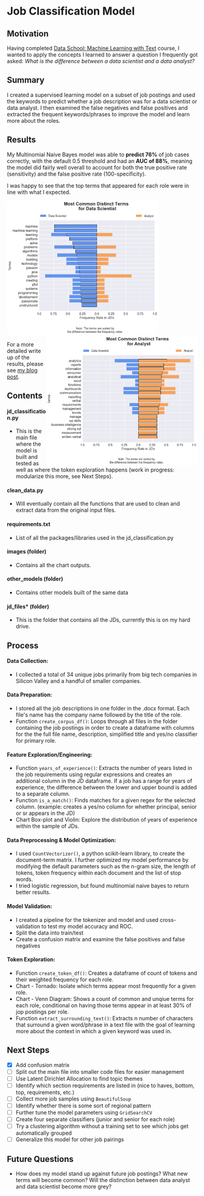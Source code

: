 # Job Classification Model

## Motivation
Having completed [Data School: Machine Learning with Text](https://www.dataschool.io/learn/) course, I wanted to apply the concepts I learned to answer a question I frequently got asked: *What is the difference between a data scientist and a data analyst?*

## Summary
I created a supervised learning model on a subset of job postings and used the keywords to predict whether a job description was for a data scientist or data analyst. I then examined the false negatives and false positives and extracted the frequent keywords/phrases to improve the model and learn more about the roles.

## Results
My Multinomial Naive Bayes model was able to **predict 76%** of job cases correctly, with the default 0.5 threshold and had an **AUC of 88%**, meaning the model did fairly well overall to account for both the true positive rate (sensitivity) and the false positive rate (100-specificity).   

I was happy to see that the top terms that appeared for each role were in line with what I expected.

<img src="https://github.com/pleonova/jd-classifier/blob/master/images/TorandoChart_TermSensitivity_DataScientist.png" width="400"> <img src="https://github.com/pleonova/jd-classifier/blob/master/images/TorandoChart_TermSensitivity_Analyst.png" width="400" align="right">

For a more detailed write up of the results, please see [my blog post](https://pleonova.github.io/jd-classification/).
 
 
## Contents

#### jd_classification.py
- This is the main file where the model is built and tested as well as where the token exploration happens (work in progress: modularize this more, see Next Steps).

#### clean_data.py
- Will eventually contain all the functions that are used to clean and extract data from the original input files.

#### requirements.txt
- List of all the packages/libraries used in the jd_classification.py

#### images (folder)
- Contains all the chart outputs.

#### other_models (folder)
- Contains other models built of the same data

#### jd_files* (folder)
- This is the folder that contains all the JDs, currently this is on my hard drive. 

 
## Process

#### Data Collection: 
- I collected a total of 34 unique jobs primarily from big tech companies in Silicon Valley and a handful of smaller companies.

#### Data Preparation:
- I stored all the job descriptions in one folder in the .docx format. Each file's name has the company name followed by the title of the role.
- Function `create_corpus_df()`: Loops through all files in the folder containing the job postings in order to create a dataframe with columns for the the full file name, description, simplified title and yes/no classifier for primary role.

#### Feature Exploration/Engineering:
- Function `years_of_experience()`: Extracts the number of years listed in the job requirements using regular expressions and creates an additional column in the JD dataframe. If a job has a range for years of experience, the difference between the lower and upper bound is added to a separate column.
- Function `is_a_match()`: Finds matches for a given regex for the selected column. (example: creates a yes/no column for whether principal, senior or sr appears in the JD)
- Chart Box-plot and Violin: Explore the distribution of years of experience within the sample of JDs.

#### Data Preprocessing & Model Optimization: 
- I used `CountVectorizer()`, a python scikit-learn library, to create the document-term matrix. I further optimized my model performance by modifying the default parameters such as the n-gram size, the length of tokens, token frequency within each document and the list of stop words.
- I tried logistic regression, but found multinomial naive bayes to return better results.

#### Model Validation:
- I created a pipeline for the tokenizer and model and used cross-validation to test my model accuracy and ROC.
- Split the data into train/test
- Create a confusion matrix and examine the false positives and false negatives

#### Token Exploration:
- Function `create_token_df()`: Creates a dataframe of count of tokens and their weighted frequency for each role. 
- Chart - Tornado: Isolate which terms appear most frequently for a given role. 
- Chart - Venn Diagram: Shows a count of common and unqiue terms for each role, conditional on having those terms appear in at least 30% of jop postings per role.
- Function `extract_surrounding_text()`: Extracts n number of characters that surround a given word/phrase in a text file with the goal of learning more about the context in which a given keyword was used in.

## Next Steps
- [x] Add confusion matrix
- [ ] Split out the main file into smaller code files for easier management
- [ ] Use Latent Dirichlet Allocation to find topic themes
- [ ] Identify which section requirements are listed in (nice to haves, bottom, top, requirements, etc.) 
- [ ] Collect more job samples using `BeautifulSoup`
- [ ] Identify whether there is some sort of regional pattern
- [ ] Further tune the model parameters using `GridSearchCV`
- [ ] Create four separate classifiers (junior and senior for each role)
- [ ] Try a clustering algorithm without a training set to see which jobs get automatically grouped
- [ ] Generalize this model for other job pairings

## Future Questions
- How does my model stand up against future job postings? What new terms will become common? Will the distinction between data analyst and data scientist become more grey?

